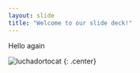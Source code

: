 ```yaml
---
layout: slide
title: "Welcome to our slide deck!"
---
```


Hello again

![luchadortocat](https://octodex.github.com/images/luchadortocat.png)
{: .center}

